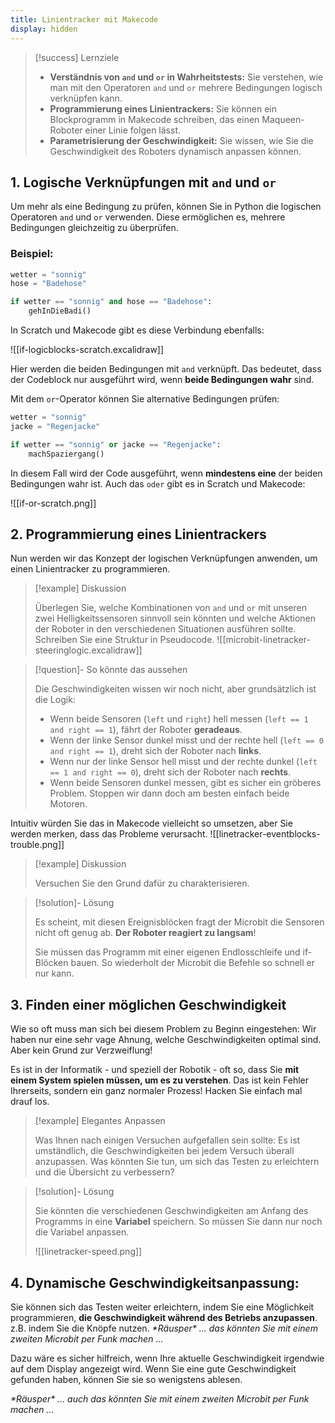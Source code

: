 ```yaml
---
title: Linientracker mit Makecode
display: hidden
---
```


> [!success] Lernziele
> 
> - **Verständnis von `and` und `or` in Wahrheitstests:** Sie verstehen, wie man mit den Operatoren `and` und `or` mehrere Bedingungen logisch verknüpfen kann.
> - **Programmierung eines Linientrackers:** Sie können ein Blockprogramm in Makecode schreiben, das einen Maqueen-Roboter einer Linie folgen lässt.
> - **Parametrisierung der Geschwindigkeit:** Sie wissen, wie Sie die Geschwindigkeit des Roboters dynamisch anpassen können.

## 1. Logische Verknüpfungen mit `and` und `or`

Um mehr als eine Bedingung zu prüfen, können Sie in Python die logischen Operatoren `and` und `or` verwenden. Diese ermöglichen es, mehrere Bedingungen gleichzeitig zu überprüfen.
### Beispiel:
```python
wetter = "sonnig"
hose = "Badehose"

if wetter == "sonnig" and hose == "Badehose":
    gehInDieBadi()
```

In Scratch und Makecode gibt es diese Verbindung ebenfalls:

![[if-logicblocks-scratch.excalidraw]]

Hier werden die beiden Bedingungen mit `and` verknüpft. Das bedeutet, dass der Codeblock nur ausgeführt wird, wenn **beide Bedingungen wahr** sind.

Mit dem `or`-Operator können Sie alternative Bedingungen prüfen:
```python
wetter = "sonnig"
jacke = "Regenjacke"

if wetter == "sonnig" or jacke == "Regenjacke":
    machSpaziergang()
```

In diesem Fall wird der Code ausgeführt, wenn **mindestens eine** der beiden Bedingungen wahr ist. Auch das `oder` gibt es in Scratch und Makecode:

![[if-or-scratch.png]]

## 2. Programmierung eines Linientrackers

Nun werden wir das Konzept der logischen Verknüpfungen anwenden, um einen Linientracker zu programmieren. 

> [!example] Diskussion
> 
> Überlegen Sie, welche Kombinationen von `and` und `or` mit unseren zwei Helligkeitssensoren sinnvoll sein könnten und welche Aktionen der Roboter in den verschiedenen Situationen ausführen sollte. Schreiben Sie eine Struktur in Pseudocode. ![[microbit-linetracker-steeringlogic.excalidraw]]

> [!question]- So könnte das aussehen
> 
> Die Geschwindigkeiten wissen wir noch nicht, aber grundsätzlich ist die Logik:
> - Wenn beide Sensoren (`left` und `right`) hell messen (`left == 1 and right == 1`), fährt der Roboter **geradeaus**.
> - Wenn der linke Sensor dunkel misst und der rechte hell (`left == 0 and right == 1`), dreht sich der Roboter nach **links**.
> - Wenn nur der linke Sensor hell misst und der rechte dunkel (`left == 1 and right == 0`), dreht sich der Roboter nach **rechts**.
> - Wenn beide Sensoren dunkel messen, gibt es sicher ein gröberes Problem. Stoppen wir dann doch am besten einfach beide Motoren.
> 

Intuitiv würden Sie das in Makecode vielleicht so umsetzen, aber Sie werden merken, dass das Probleme verursacht.
![[linetracker-eventblocks-trouble.png]]

> [!example] Diskussion
> 
> Versuchen Sie den Grund dafür zu charakterisieren.

> [!solution]- Lösung
> 
> Es scheint, mit diesen Ereignisblöcken fragt der Microbit die Sensoren nicht oft genug ab. **Der Roboter reagiert zu langsam**!
> 
> Sie müssen das Programm mit einer eigenen Endlosschleife und if-Blöcken bauen. So wiederholt der Microbit die Befehle so schnell er nur kann.
> 


## 3. Finden einer möglichen Geschwindigkeit

Wie so oft muss man sich bei diesem Problem zu Beginn eingestehen: Wir haben nur eine sehr vage Ahnung, welche Geschwindigkeiten optimal sind. Aber kein Grund zur Verzweiflung! 

Es ist in der Informatik - und speziell der Robotik - oft so, dass Sie **mit einem System spielen müssen, um es zu verstehen**. Das ist kein Fehler Ihrerseits, sondern ein ganz normaler Prozess! Hacken Sie einfach mal drauf los.


> [!example] Elegantes Anpassen
> 
> Was Ihnen nach einigen Versuchen aufgefallen sein sollte: Es ist umständlich, die Geschwindigkeiten bei jedem Versuch überall anzupassen. Was könnten Sie tun, um sich das Testen zu erleichtern und die Übersicht zu verbessern?

> [!solution]- Lösung
> 
> Sie könnten die verschiedenen Geschwindigkeiten am Anfang des Programms in eine **Variabel** speichern. So müssen Sie dann nur noch die Variabel anpassen.
> 
> ![[linetracker-speed.png]]

## 4. Dynamische Geschwindigkeitsanpassung:

Sie können sich das Testen weiter erleichtern, indem Sie eine Möglichkeit programmieren, **die Geschwindigkeit während des Betriebs anzupassen**. z.B. indem Sie die Knöpfe nutzen.  *\*Räusper\* ... das könnten Sie mit einem zweiten Microbit per Funk machen ...* 

Dazu wäre es sicher hilfreich, wenn Ihre aktuelle Geschwindigkeit irgendwie auf dem Display angezeigt wird. Wenn Sie eine gute Geschwindigkeit gefunden haben, können Sie sie so wenigstens ablesen.

 *\*Räusper\* ... auch das könnten Sie mit einem zweiten Microbit per Funk machen ...* 

